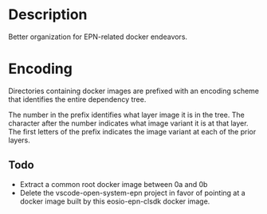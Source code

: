 # Description

Better organization for EPN-related docker endeavors.

# Encoding

Directories containing docker images are prefixed with an encoding scheme that identifies the entire dependency tree.

The number in the prefix identifies what layer image it is in the tree. The character after the number indicates what image variant it is at that layer. The first letters of the prefix indicates the image variant at each of the prior layers.

## Todo

- Extract a common root docker image between 0a and 0b
- Delete the vscode-open-system-epn project in favor of pointing at a docker image built by this eosio-epn-clsdk docker image.
